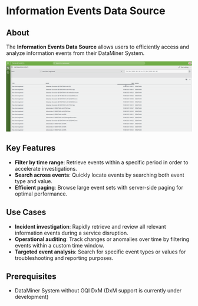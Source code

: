 # Information Events Data Source

## About

The **Information Events Data Source** allows users to efficiently access and analyze information events from their DataMiner System.

![Sample dashboard highlighting event filtering and search](./Images/dashboard.png)

## Key Features

- **Filter by time range**: Retrieve events within a specific period in order to accelerate investigations.
- **Search across events**: Quickly locate events by searching both event type and value.
- **Efficient paging**: Browse large event sets with server-side paging for optimal performance.

## Use Cases

- **Incident investigation**: Rapidly retrieve and review all relevant information events during a service disruption.
- **Operational auditing**: Track changes or anomalies over time by filtering events within a custom time window.
- **Targeted event analysis**: Search for specific event types or values for troubleshooting and reporting purposes.

## Prerequisites

- DataMiner System without GQI DxM (DxM support is currently under development)
